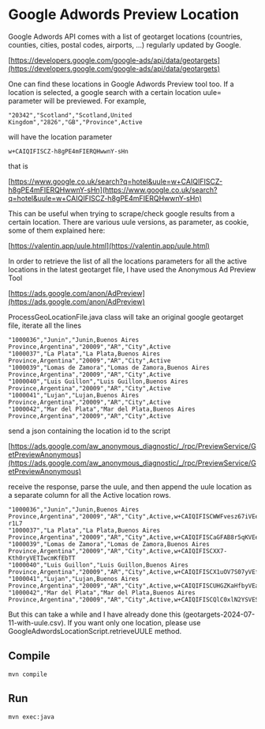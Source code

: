 # Google Adwords Preview Location


Google Adwords API comes with a list of geotarget locations (countries, counties, cities, postal codes, airports, ...) regularly updated by Google.

[https://developers.google.com/google-ads/api/data/geotargets](https://developers.google.com/google-ads/api/data/geotargets)

One can find these locations in Google Adwords Preview tool too. If a location is selected, a google search with a certain 
location uule= parameter will be previewed. For example, 

```
"20342","Scotland","Scotland,United Kingdom","2826","GB","Province",Active
```

will have the location parameter

```
w+CAIQIFISCZ-h8gPE4mFIERQHwwnY-sHn
```

that is

[https://www.google.co.uk/search?q=hotel&uule=w+CAIQIFISCZ-h8gPE4mFIERQHwwnY-sHn](https://www.google.co.uk/search?q=hotel&uule=w+CAIQIFISCZ-h8gPE4mFIERQHwwnY-sHn)

This can be useful when trying to scrape/check google results from a certain location. There are various uule versions, as parameter, as cookie, some of them explained here:

[https://valentin.app/uule.html](https://valentin.app/uule.html)

In order to retrieve the list of all the locations parameters for all the active locations in the latest geotarget file, I have used the Anonymous Ad Preview Tool

[https://ads.google.com/anon/AdPreview](https://ads.google.com/anon/AdPreview)

ProcessGeoLocationFile.java class will take an original google geotarget file, iterate all the lines

```
"1000036","Junin","Junin,Buenos Aires Province,Argentina","20009","AR","City",Active
"1000037","La Plata","La Plata,Buenos Aires Province,Argentina","20009","AR","City",Active
"1000039","Lomas de Zamora","Lomas de Zamora,Buenos Aires Province,Argentina","20009","AR","City",Active
"1000040","Luis Guillon","Luis Guillon,Buenos Aires Province,Argentina","20009","AR","City",Active
"1000041","Lujan","Lujan,Buenos Aires Province,Argentina","20009","AR","City",Active
"1000042","Mar del Plata","Mar del Plata,Buenos Aires Province,Argentina","20009","AR","City",Active
```

send a json containing the location id to the script 

[https://ads.google.com/aw_anonymous_diagnostic/_/rpc/PreviewService/GetPreviewAnonymous](https://ads.google.com/aw_anonymous_diagnostic/_/rpc/PreviewService/GetPreviewAnonymous)

receive the response, parse the uule, and then append the uule location as a separate column for all the Active location rows.

```
"1000036","Junin","Junin,Buenos Aires Province,Argentina","20009","AR","City",Active,w+CAIQIFISCWWFvesz67iVEecTz0z-r1L7
"1000037","La Plata","La Plata,Buenos Aires Province,Argentina","20009","AR","City",Active,w+CAIQIFISCaGFAB8r5qKVEeMSc1TwRPy8
"1000039","Lomas de Zamora","Lomas de Zamora,Buenos Aires Province,Argentina","20009","AR","City",Active,w+CAIQIFISCXX7-Kth0ryVETIwcmKfEbTT
"1000040","Luis Guillon","Luis Guillon,Buenos Aires Province,Argentina","20009","AR","City",Active,w+CAIQIFISCX1uOV7S07yVEfs7mvmh4Yvr
"1000041","Lujan","Lujan,Buenos Aires Province,Argentina","20009","AR","City",Active,w+CAIQIFISCUHGZKaHfbyVEa4iU8WWhwlV
"1000042","Mar del Plata","Mar del Plata,Buenos Aires Province,Argentina","20009","AR","City",Active,w+CAIQIFISCQlC0xlN2YSVESbR_kuAcJbd
```

But this can take a while and I have already done this (geotargets-2024-07-11-with-uule.csv). If you want only one location, please use GoogleAdwordsLocationScript.retrieveUULE method.

## Compile

```
mvn compile
```

## Run


```
mvn exec:java
```